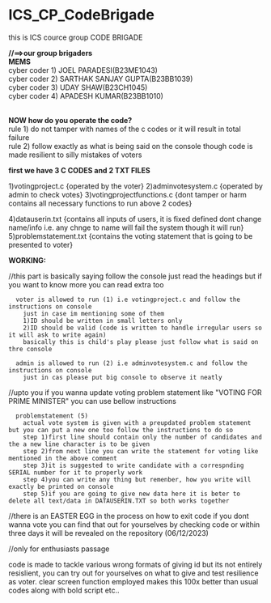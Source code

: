 # ICS_CP_CodeBrigade

this is ICS cource group CODE BRIGADE

<b>//==>our group brigaders</b><br>
  <b>MEMS</b><br>
    cyber coder 1) JOEL PARADESI(B23ME1043) <br>
    cyber coder 2) SARTHAK SANJAY GUPTA(B23BB1039)<br>
    cyber coder 3) UDAY SHAW(B23CH1045)<br>
    cyber coder 4) APADESH KUMAR(B23BB1010)<br>

<br><b>NOW how do you operate the code?</b><br>
  rule 1) do not tamper with names of the c codes or it will result in total failure<br>
  rule 2) follow exactly as what is being said on the console though code is made resilient to silly mistakes of voters<br>

<b>first we have 3 C CODES and 2 TXT FILES</b>

  1)votingproject.c      {operated by the voter}
  2)adminvotesystem.c    {operated by admin to check votes}
  3)votingprojectfunctions.c  {dont tamper or harm contains all necessary functions to run above 2 codes}

  4)datauserin.txt    {contains all inputs of users, it is fixed defined dont change name/info i.e. any chnge to name will fail the system though it will run}
  5)problemstatement.txt    {contains the voting statement that is going to be presented to voter}


<b>WORKING:</b>

//this part is basically saying follow the console just read the headings but if you want to know more you can read extra too

      voter is allowed to run (1) i.e votingproject.c and follow the instructions on console
        just in case im mentioning some of them
        1)ID should be written in small letters only
        2)ID should be valid (code is written to handle irregular users so it will ask to write again)
        basically this is child's play please just follow what is said on thre console
      
      admin is allowed to run (2) i.e adminvotesystem.c and follow the instructions on console
        just in cas please put big console to observe it neatly
      
//upto you if you wanna update voting problem statement like "VOTING FOR PRIME MINISTER" you can use bellow instructions

      problemstatement (5)
        actual vote system is given with a preupdated problem statement but you can put a new one too follow the instructions to do so
        step 1)first line should contain only the number of candidates and the a new line character is to be given
        step 2)from next line you can write the statement for voting like mentioned in the above comment 
        step 3)it is suggested to write candidate with a correspnding SERIAL number for it to properly work
        step 4)you can write any thing but remenber, how you write will exactly be printed on console
        step 5)if you are going to give new data here it is beter to delete all text/data in DATAUSERIN.TXT so both works together
        

//there is an EASTER EGG in the process on how to exit code if you dont wanna vote you can find that out for yourselves by checking code or within three days it will be revealed on the repository (06/12/2023)

//only for enthusiasts passage 

  code is made to tackle various wrong formats of giving id but its not entirely resislient, you can try out for yourselves on what to give and test resilience as voter.
  clear screen function employed makes this 100x better than usual codes along with bold script etc..
  
